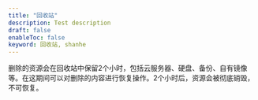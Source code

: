 ```yaml
---
title: "回收站"
description: Test description
draft: false
enableToc: false
keyword: 回收站, shanhe
---
```




删除的资源会在回收站中保留2个小时，包括云服务器、硬盘、备份、自有镜像等。在这期间可以对删除的内容进行恢复操作。2个小时后，资源会被彻底销毁，不可恢复。

